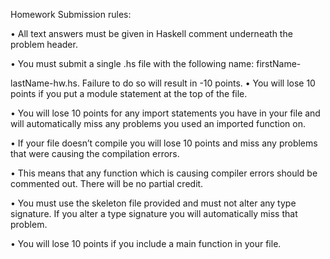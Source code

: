Homework 
Submission rules:

• All text answers must be given in Haskell comment underneath the problem
header.

• You must submit a single .hs file with the following name: firstName-

lastName-hw.hs. Failure to do so will result in -10 points.
• You will lose 10 points if you put a module statement at the top of the file. 

• You will lose 10 points for any import statements you have in your file and
will automatically miss any problems you used an imported function on.

• If your file doesn’t compile you will lose 10 points and miss any problems
that were causing the compilation errors.

• This means that any function which is causing compiler errors should be
commented out. There will be no partial credit.

• You must use the skeleton file provided and must not alter any type
signature. If you alter a type signature you will automatically miss that
problem.

• You will lose 10 points if you include a main function in your file.
